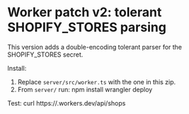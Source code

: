 # Worker patch v2: tolerant SHOPIFY_STORES parsing

This version adds a double-encoding tolerant parser for the SHOPIFY_STORES secret.

Install:
1) Replace `server/src/worker.ts` with the one in this zip.
2) From `server/` run:
   npm install
   wrangler deploy

Test:
curl https://<your-worker>.workers.dev/api/shops
